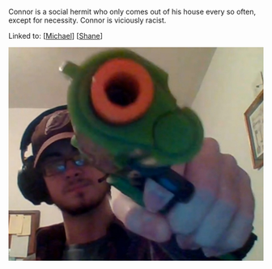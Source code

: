 Connor is a social hermit who only comes out of his house every so often, except for necessity. Connor is viciously racist.

Linked to:
[[Michael]]
[[Shane]]

![Attached Image](connor.png)

[//begin]: # "Autogenerated link references for markdown compatibility"
[Michael]: Michael "Michael"
[Shane]: Shane "Shane"
[//end]: # "Autogenerated link references"